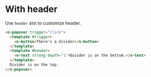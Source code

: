 # With header

Use `header` slot to customize header.

```html
<n-popover trigger="click">
  <template #trigger>
    <n-button>There's a divider</n-button>
  </template>
  <template #header>
    <n-text strong depth="1">Divider is on the bottom.</n-text>
  </template>
  Divider is on the top.
</n-popover>
```
